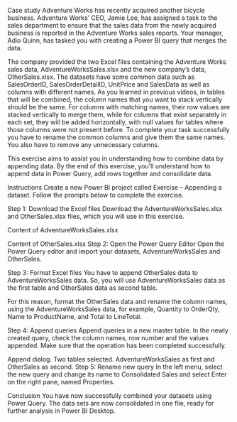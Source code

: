 Case study
Adventure Works has recently acquired another bicycle business. Adventure Works’ CEO, Jamie Lee, has assigned a task to the sales department to ensure that the sales data from the newly acquired business is reported in the Adventure Works sales reports. Your manager, Adio Quinn, has tasked you with creating a Power BI query that merges the data. 

The company provided the two Excel files containing the Adventure Works sales data, AdventureWorksSales.xlsx and the new company’s data, OtherSales.xlsx. The datasets have some common data such as SalesOrderID, SalesOrderDetailID, UnitPrice and SalesData as well as columns with different names. As you learned in previous videos, in tables that will be combined, the column names that you want to stack vertically should be the same. For columns with matching names, their row values are stacked vertically to merge them, while for columns that exist separately in each set, they will be added horizontally, with null values for tables where those columns were not present before. To complete your task successfully you have to rename the common columns and give them the same names. You also have to remove any unnecessary columns.

This exercise aims to assist you in understanding how to combine data by appending data. By the end of this exercise, you’ll understand how to append data in Power Query, add rows together and consolidate data.

Instructions
Create a new Power BI project called Exercise – Appending a dataset. Follow the prompts below to complete the exercise.

Step 1: Download the Excel files
Download the AdventureWorksSales.xlsx and OtherSales.xlsx files, which you will use in this exercise.

Content of AdventureWorksSales.xlsx

Content of OtherSales.xlsx
Step 2: Open the Power Query Editor
Open the Power Query editor and import your datasets, AdventureWorksSales and OtherSales.

Step 3: Format Excel files
You have to append OtherSales data to AdventureWorksSales data. So, you will use AdventureWorksSales data as the first table and OtherSales data as second table. 

For this reason, format the OtherSales data and rename the column names, using the AdventureWorksSales data, for example, Quantity to OrderQty, Name to ProductName, and Total to LineTotal.

Step 4: Append queries
Append queries in a new master table. In the newly created query, check the column names, row number and the values appended. Make sure that the operation has been completed successfully.

Append dialog. Two tables selected. AdventureWorksSales as first and OtherSales as second.
Step 5: Rename new query
In the left menu, select the new query and change its name to Consolidated Sales and select Enter on the right pane, named Properties.

Conclusion
You have now successfully combined your datasets using Power Query. The data sets are now consolidated in one file, ready for further analysis in Power BI Desktop.
